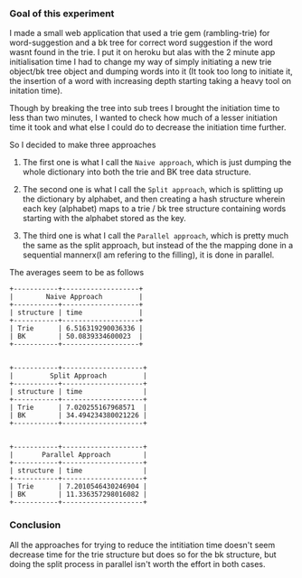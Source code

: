 
### Goal of this experiment

I made a small web application that used a trie gem (rambling-trie) for word-suggestion
and a bk tree for correct word suggestion if the word wasnt found in the trie. I put it
on heroku but alas with the 2 minute app initialisation time I had to change my way of 
simply initiating a new trie object/bk tree object and dumping words into it (It took too long
to initiate it, the insertion of a word with increasing depth starting taking a heavy tool on initation time).

Though by breaking the tree into sub trees I brought the initiation time to less than two minutes,
 I wanted to check how much of a lesser initiation time it took and what else I could do to decrease the 
initiation time further.

So I decided to make three approaches 

1. The first one is what I call the `Naive approach`, which is just dumping the whole
dictionary into both the trie and BK tree data structure.

2. The second one is what I call the `Split approach`, which is splitting up the dictionary by alphabet,
and then creating a hash structure wherein each key (alphabet) maps to a trie / bk tree structure containing
words starting with the alphabet stored as the key.

3. The third one is what I call the `Parallel approach`, which is pretty much the same as the split approach, but instead
of the the mapping done in a sequential mannerx(I am refering to the filling), it is done in parallel.


The averages seem to be as follows

```
+-----------+-------------------+
|        Naive Approach         |
+-----------+-------------------+
| structure | time              |
+-----------+-------------------+
| Trie      | 6.516319290036336 |
| BK        | 50.0839334600023  |
+-----------+-------------------+


+-----------+--------------------+
|         Split Approach         |
+-----------+--------------------+
| structure | time               |
+-----------+--------------------+
| Trie      | 7.020255167968571  |
| BK        | 34.494234380021226 |
+-----------+--------------------+


+-----------+--------------------+
|       Parallel Approach        |
+-----------+--------------------+
| structure | time               |
+-----------+--------------------+
| Trie      | 7.2010546430246904 |
| BK        | 11.336357298016082 |
+-----------+--------------------+

```

### Conclusion

All the approaches for trying to reduce the intitiation time doesn't seem decrease time for the trie structure but does so for the bk structure, but doing the split process in parallel isn't worth the effort in both cases.


 
